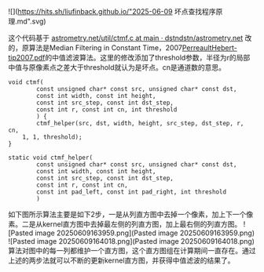 ![](https://hits.sh/liufinback.github.io/"2025-06-09 坏点查找程序原理.md".svg)

这个代码基于 [astrometry.net/util/ctmf.c at main · dstndstn/astrometry.net](https://github.com/dstndstn/astrometry.net/blob/main/util/ctmf.c) 改的，原算法是Median Filtering in Constant Time，2007[PerreaultHebert-tip2007.pdf](http://mesh.brown.edu/ENGN1610/refs/PerreaultHebert-tip2007.pdf)的中值滤波算法。这里的修改添加了threshold参数，半径为r的局部中值与原像素点之差大于threshold就认为是坏点。cn是通道数的意思。

```
void ctmf(
        const unsigned char* const src, unsigned char* const dst,
        const int width, const int height,
        const int src_step, const int dst_step,
		const int r, const int cn, int threshold
        ) {
        ctmf_helper(src, dst, width, height, src_step, dst_step, r, cn,
	1, 1, threshold);
}

static void ctmf_helper(
        const unsigned char* const src, unsigned char* const dst,
        const int width, const int height,
        const int src_step, const int dst_step,
        const int r, const int cn,
		const int pad_left, const int pad_right, int threshold
        )
```
如下图所示算法主要是如下2步，一是从列直方图中去掉一个像素，加上下一个像素。二是从kernel直方图中去掉最左侧的列直方图，加上最右侧的列直方图。
![Pasted image 20250609163959.png](Pasted image 20250609163959.png)
![Pasted image 20250609164018.png](Pasted image 20250609164018.png)
算法对图中的每一列都维护一个直方图，这个直方图组在计算期间一直存在。通过上述的两步法就可以不断的更新kernel直方图，并获得中值滤波的结果了。
